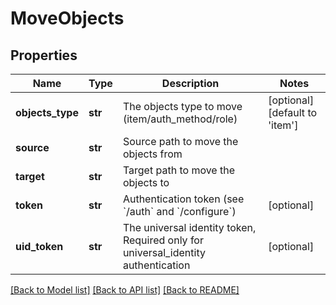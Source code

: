 # MoveObjects

## Properties
Name | Type | Description | Notes
------------ | ------------- | ------------- | -------------
**objects_type** | **str** | The objects type to move (item/auth_method/role) | [optional] [default to 'item']
**source** | **str** | Source path to move the objects from | 
**target** | **str** | Target path to move the objects to | 
**token** | **str** | Authentication token (see &#x60;/auth&#x60; and &#x60;/configure&#x60;) | [optional] 
**uid_token** | **str** | The universal identity token, Required only for universal_identity authentication | [optional] 

[[Back to Model list]](../README.md#documentation-for-models) [[Back to API list]](../README.md#documentation-for-api-endpoints) [[Back to README]](../README.md)


